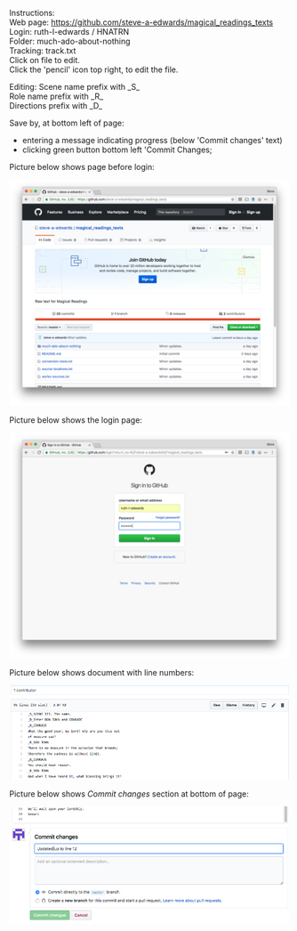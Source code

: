 Instructions:<br/>
Web page:   https://github.com/steve-a-edwards/magical_readings_texts<br/>
Login:      ruth-l-edwards / HNATRN<br/>
Folder:     much-ado-about-nothing<br/>
Tracking:   track.txt<br/>
Click on file to edit.<br/>
Click the 'pencil' icon top right, to edit the file.<br/>
<p/>
Editing:
Scene name prefix with    _S_<br/>
Role name prefix with     _R_<br/>
Directions prefix with    _D_<br/>

Save by, at bottom left of page:
- entering a message indicating progress (below 'Commit changes' text) 
- clicking green button bottom left 'Commit Changes;
<p/>
Picture below shows page before login:
<p/>

![Logging in](images/A-Initial-Page-Before-Login.png)
<p/>
Picture below shows the login page:
<p/>

![Logging in](images/B-Login-Page.png)
<p/>
Picture below shows document with line numbers:
<p/>

![Edit document](images/C-Edit-Page.png)
<p/>
Picture below shows <i>Commit changes</i> section at bottom of page:
<p/>

![Commit changes](images/D-Commit-Changes.png)
